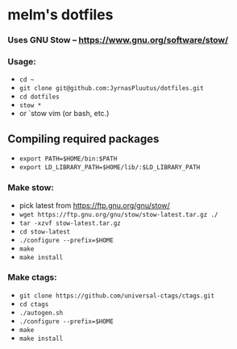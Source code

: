  # melm's dotfiles

 ### Uses GNU Stow – https://www.gnu.org/software/stow/

 ### Usage: 

 - `cd ~`
 - `git clone git@github.com:JyrnasPluutus/dotfiles.git`
 - `cd dotfiles`
 - `stow *`
 - or `stow vim (or bash, etc.)

 ## Compiling required packages
 - `export PATH=$HOME/bin:$PATH`
 - `export LD_LIBRARY_PATH=$HOME/lib/:$LD_LIBRARY_PATH`

 ### Make stow:

 - pick latest from https://ftp.gnu.org/gnu/stow/
 - `wget https://ftp.gnu.org/gnu/stow/stow-latest.tar.gz ./`
 - `tar -xzvf stow-latest.tar.gz`
 - `cd stow-latest`
 - `./configure --prefix=$HOME`
 - `make`
 - `make install`

 ### Make ctags:

 - `git clone https://github.com/universal-ctags/ctags.git`
 - `cd ctags`
 - `./autogen.sh`
 - `./configure --prefix=$HOME`
 - `make`
 - `make install`
